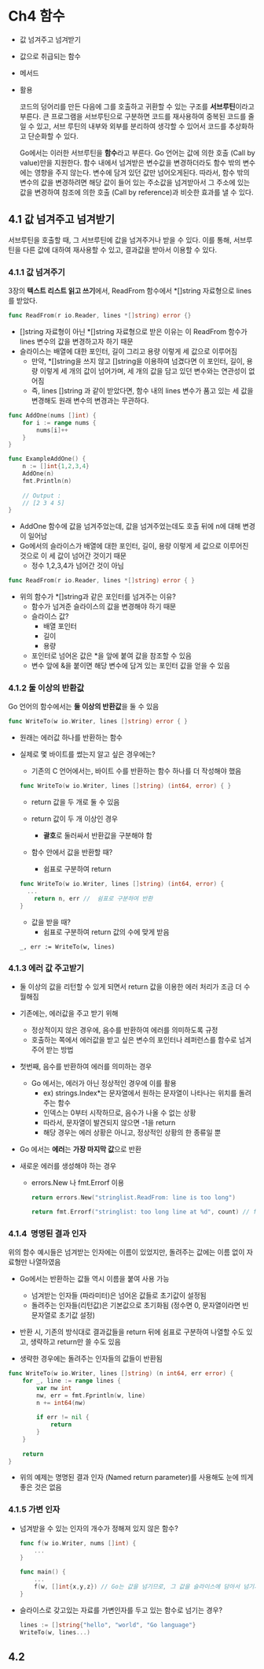 # Ch4 함수

- 값 넘겨주고 넘겨받기
- 값으로 취급되는 함수
- 메서드
- 활용



  코드의 덩어리를 만든 다음에 그를 호출하고 귀환할 수 있는 구조를 **서브루틴**이라고 부른다. 큰 프로그램을 서브루틴으로 구분하면 코드를 재사용하여 중복된 코드를 줄일 수 있고, 서브 루틴의 내부와 외부를 분리하여 생각할 수 있어서 코드를 추상화하고 단순화할 수 있다.

  Go에서는 이러한 서브루틴을 **함수**라고 부른다.  Go 언어는 값에 의한 호출 (Call by value)만을 지원한다. 함수 내에서 넘겨받은 변수값을 변경하더라도 함수 밖의 변수에는 영향을 주지 않는다. 변수에 담겨 있던 값만 넘어오게된다. 따라서, 함수 밖의 변수의 값을 변경하려면 해당 값이 들어 있는 주소값을 넘겨받아서 그 주소에 있는 값을 변경하여 참조에 의한 호출 (Call by reference)과 비슷한 효과를 낼 수 있다.



## 4.1 값 넘겨주고 넘겨받기

  서브루틴을 호출할 때, 그 서브루틴에 값을 넘겨주거나 받을 수 있다. 이를 통해, 서브루틴을 다른 값에 대하여 재사용할 수 있고, 결과값을 받아서 이용할 수 있다.



### 4.1.1 값 넘겨주기

  3장의 **텍스트 리스트 읽고 쓰기**에서, ReadFrom 함수에서 *[]string 자료형으로 lines를 받았다. 

```go
func ReadFrom(r io.Reader, lines *[]string) error {}
```

- []string 자료형이 아닌 *[]string 자료형으로 받은 이유는 이 ReadFrom 함수가 lines 변수의 값을 변경하고자 하기 때문
- 슬라이스는 배열에 대한 포인터, 길이 그리고 용량 이렇게 세 값으로 이루어짐
  - 만약, *[]string을 쓰지 않고 []string을 이용하여 넘겼다면 이 포인터, 길이, 용량 이렇게 세 개의 값이 넘어가며, 세 개의 값을 담고 있던 변수와는 연관성이 없어짐
  - 즉, lines []string 과 같이 받았다면, 함수 내의 lines 변수가 품고 있는 세 값을 변경해도 원래 변수의 변경과는 무관하다.

```go
func AddOne(nums []int) {
    for i := range nums {
        nums[i]++
    }
}

func ExampleAddOne() {
    n := []int{1,2,3,4}
    AddOne(n)
    fmt.Println(n)
    
    // Output :
    // [2 3 4 5]
}
```

- AddOne 함수에 값을 넘겨주었는데, 값을 넘겨주었는데도 호출 뒤에 n에 대해 변경이 일어남
- Go에서의 슬라이스가 배열에 대한 포인터, 길이, 용량 이렇게 세 값으로 이루어진 것으로 이 세 값이 넘어간 것이기 때문
  - 정수 1,2,3,4가 넘어간 것이 아님



```go
func ReadFrom(r io.Reader, lines *[]string) error { }
```

- 위의 함수가 *[]string과 같은 포인터를 넘겨주는 이유?
  - 함수가 넘겨준 슬라이스의 값을 변경해야 하기 때문
  - 슬라이스 값?
    - 배열 포인터
    - 길이
    - 용량
  - 포인터로 넘어온 값은 *을 앞에 붙여 값을 참조할 수 있음
  - 변수 앞에 &을 붙이면 해당 변수에 담겨 있는 포인터 값을 얻을 수 있음



### 4.1.2 둘 이상의 반환값

  Go 언어의 함수에서는 **둘 이상의 반환값**을 둘 수 있음

```go
func WriteTo(w io.Writer, lines []string) error { }
```

- 원래는 에러값 하나를 반환하는 함수



- 실제로 몇 바이트를 썼는지 알고 싶은 경우에는?

  - 기존의 C 언어에서는, 바이트 수를 반환하는 함수 하나를 더 작성해야 했음

  ```go
  func WriteTo(w io.Writer, lines []string) (int64, error) { }
  ```

  - return 값을 두 개로 둘 수 있음

  - return 값이 두 개 이상인 경우 

    - **괄호**로 둘러싸서 반환값을 구분해야 함

      

  - 함수 안에서 값을 반환할 때?
    - 쉼표로 구분하여 return

  ```go
  func WriteTo(w io.Writer, lines []string) (int64, error) {
  	...
      return n, err //  쉼표로 구분하여 반환
  }
  ```

  

  - 값을 받을 때?
    - 쉼표로 구분하여 return 값의 수에 맞게 받음

  ```
  _, err := WriteTo(w, lines)
  ```



### 4.1.3 에러 값 주고받기

- 둘 이상의 값을 리턴할 수 있게 되면서 return 값을 이용한 에러 처리가 조금 더 수월해짐

- 기존에는, 에러값을 주고 받기 위해 

  - 정상적이지 않은 경우에, 음수를 반환하여 에러를 의미하도록 규정
  - 호출하는 쪽에서 에러값을 받고 싶은 변수의 포인터나 레퍼런스를 함수로 넘겨 주어 받는 방법

  

- 첫번째, 음수를 반환하여 에러를 의미하는 경우 

  - Go 에서는, 에러가 아닌 정상적인 경우에 이를 활용
    - ex) strings.Index*는 문자열에서 원하는 문자열이 나타나는 위치를 돌려주는 함수
    - 인덱스는 0부터 시작하므로, 음수가 나올 수 없는 상황
    - 따라서, 문자열이 발견되지 않으면 -1을 return
    - 해당 경우는 에러 상황은 아니고, 정상적인 상황의 한 종류일 뿐



- Go 에서는 **에러**는 **가장 마지막 값**으로 반환

- 새로운 에러를 생성해야 하는 경우

  - errors.New 나 fmt.Errorf 이용

    ```go
    return errors.New("stringlist.ReadFrom: line is too long")
    ```

    ```go
    return fmt.Errorf("stringlist: too long line at %d", count) // fmt.Errorf로 부가 정보를 추가한 메시지를 리턴
    ```



### 4.1.4  명명된 결과 인자

  위의 함수 예시들은 넘겨받는 인자에는 이름이 있었지만, 돌려주는 값에는 이름 없이 자료형만 나열하였음

- Go에서는 반환하는 값들 역시 이름을 붙여 사용 가능

  - 넘겨받는 인자들 (파라미터)은 넘어온 값들로 초기값이 설정됨
  - 돌려주는 인자들(리턴값)은 기본값으로 초기화됨 (정수면 0, 문자열이라면 빈 문자열로 초기값 설정)

  

- 반환 시, 기존의 방식대로 결과값들을 return 뒤에 쉼표로 구분하여 나열할 수도 있고, 생략하고 return만 쓸 수도 있음

- 생략한 경우에는 돌려주는 인자들의 값들이 반환됨

```go
func WriteTo(w io.Writer, lines []string) (n int64, err error) {
    for _, line := range lines {
        var nw int
        nw, err = fmt.Fprintln(w, line)
        n += int64(nw)
        
        if err != nil {
            return
        }
    }
    
    return
}
```

- 위의 예제는 명명된 결과 인자 (Named return parameter)를 사용해도 눈에 띄게 좋은 것은 없음



### 4.1.5 가변 인자

- 넘겨받을 수 있는 인자의 개수가 정해져 있지 않은 함수?

  ```go
  func f(w io.Writer, nums []int) {
      ...
  }
  
  func main() {
      ...
      f(w, []int{x,y,z}) // Go는 값을 넘기므로, 그 값을 슬라이스에 담아서 넘기기
  }
  ```

  

- 슬라이스로 갖고있는 자료를 가변인자를 두고 있는 함수로 넘기는 경우?

  ```go
  lines := []string{"hello", "world", "Go language"}
  WriteTo(w, lines...)
  ```

  

## 4.2 







